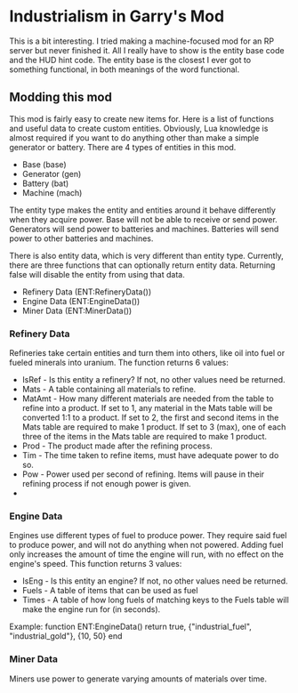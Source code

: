 # Industrialism in Garry's Mod
This is a bit interesting. I tried making a machine-focused mod for an RP server but never finished it. All I really have to show is the entity base code and the HUD hint code. The entity base is the closest I ever got to something functional, in both meanings of the word functional.

## Modding this mod
This mod is fairly easy to create new items for. Here is a list of functions and useful data to create custom entities. Obviously, Lua knowledge is almost required if you want to do anything other than make a simple generator or battery.
There are 4 types of entities in this mod.
- Base (base)
- Generator (gen)
- Battery (bat)
- Machine (mach)

The entity type makes the entity and entities around it behave differently when they acquire power. Base will not be able to receive or send power. Generators will send power to batteries and machines. Batteries will send power to other batteries and machines.

There is also entity data, which is very different than entity type. Currently, there are three functions that can optionally return entity data. Returning false will disable the entity from using that data.
- Refinery Data (ENT:RefineryData())
- Engine Data (ENT:EngineData())
- Miner Data (ENT:MinerData())

### Refinery Data
Refineries take certain entities and turn them into others, like oil into fuel or fueled minerals into uranium.
The function returns 6 values:
- IsRef - Is this entity a refinery? If not, no other values need be returned.
- Mats - A table containing all materials to refine.
- MatAmt - How many different materials are needed from the table to refine into a product. If set to 1, any material in the Mats table will be converted 1:1 to a product. If set to 2, the first and second items in the Mats table are required to make 1 product. If set to 3 (max), one of each three of the items in the Mats table are required to make 1 product.
- Prod - The product made after the refining process.
- Tim - The time taken to refine items, must have adequate power to do so.
- Pow - Power used per second of refining. Items will pause in their refining process if not enough power is given.
- 
### Engine Data
Engines use different types of fuel to produce power. They require said fuel to produce power, and will not do anything when not powered. Adding fuel only increases the amount of time the engine will run, with no effect on the engine's speed.
This function returns 3 values:
- IsEng - Is this entity an engine? If not, no other values need be returned.
- Fuels - A table of items that can be used as fuel
- Times - A table of how long fuels of matching keys to the Fuels table will make the engine run for (in seconds).

Example:
function ENT:EngineData()
	return true, {"industrial_fuel", "industrial_gold"}, {10, 50}
end

### Miner Data
Miners use power to generate varying amounts of materials over time.
